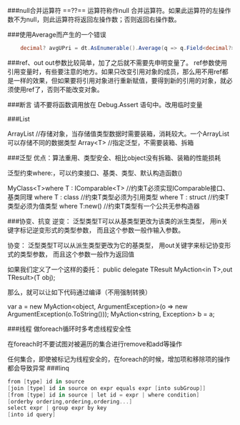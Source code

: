 ###null合并运算符
==??== 运算符称作null 合并运算符。如果此运算符的左操作数不为null，则此运算符将返回左操作数；否则返回右操作数。

###使用Average而产生的一个错误
``` cs
	decimal? avgUPri = dt.AsEnumerable().Average(q => q.Field<decimal?>("单价"));
```


###ref、out
out参数比较简单，加了之后就不需要先申明变量了。
ref参数使用引用变量时，有些要注意的地方。如果只改变引用对象的成员，那么用不用ref都是一样的效果，但如果要将引用对象进行重新赋值，要得到新的引用的对象，就必须使用ref了，否则不能改变对象。

###断言
请不要将函数调用放在 Debug.Assert 语句中。改用临时变量

###List


ArrayList  //存储对象，当存储值类型数据时需要装箱，消耗较大。一个ArrayList可以存储不同的数据类型
Array&lt;T&gt; //指定泛型，不需要装箱、拆箱


###泛型
优点：算法重用、类型安全、相比object没有拆箱、装箱的性能损耗


泛型约束where:，可以约束接口、基类、类型、默认构造函数()

MyClass&lt;T&gt;where T : IComparable&lt;T&gt; //约束T必须实现IComparable接口、基类同理
where T : class   //约束T类型必须为引用类型
where T : struct  //约束T类型必须为值类型
where T:new() //约束T类型有一个公共无参构造器

###协变、抗变
逆变：
泛型类型T可以从基类型更改为该类的派生类型，
用in关键字标记逆变形式的类型参数，
而且这个参数一般作输入参数。

协变：
泛型类型T可以从派生类型更改为它的基类型，
用out关键字来标记协变形式的类型参数，
而且这个参数一般作为返回值

如果我们定义了一个这样的委托：
public delegate TResult MyAction&lt;in T&gt;,out TResult&gt;(T obj);

那么，就可以让如下代码通过编译（不用强制转换）

var a = new MyAction&lt;object, ArgumentException&gt;(o => new ArgumentException(o.ToString()));
MyAction&lt;string, Exception&gt; b = a;


###线程
做foreach循环时多考虑线程安全性

在foreach时不要试图对被遍历的集合进行remove和add等操作

任何集合，即使被标记为线程安全的，在foreach的时候，增加项和移除项的操作都会导致异常
###linq
```cs
from [type] id in source
[join [type] id in source on expr equals expr [into subGroup]]
[from [type] id in source | let id = expr | where condition]
[orderby ordering,ordering,ordering...]
select expr | group expr by key
[into id query]
```
